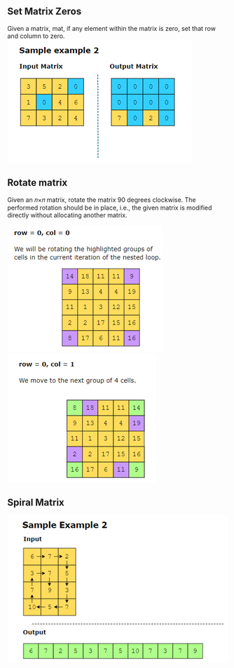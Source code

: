 ## Set Matrix Zeros ##########
Given a matrix, mat, if any element within the matrix is zero, set that row and column to zero.
![alt text](image.png)

## Rotate matrix #######################
Given an 𝑛×𝑛 matrix, rotate the matrix 90 degrees clockwise. The performed rotation should be in place, i.e., the given matrix is modified directly without allocating another matrix.

![alt text](image-1.png)
![alt text](image-2.png)

## Spiral Matrix #######################
![alt text](image-3.png)
